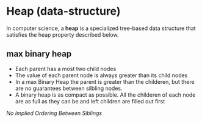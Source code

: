 # Heap (data-structure)

In computer science, a **heap** is a specialized tree-based 
data structure that satisfies the heap property described
below.

## max binary heap 
* Each parent has a most two child nodes 
* The value of each parent node is always greater than its child nodes
* In a max Binary Heap the parent is greater than the childeren, but there are no guarantees between 
silbling nodes.
* A binary heap is as compact as possible. All the childeren of each node are as full as they can be and 
left children are filled out first 

_No Implied Ordering Between Siblings_ 